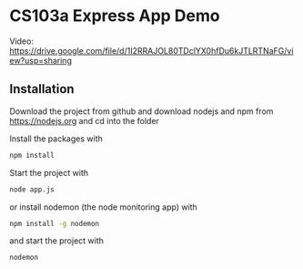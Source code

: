 # CS103a Express App Demo

Video: https://drive.google.com/file/d/1I2RRAJOL80TDclYX0hfDu6kJTLRTNaFG/view?usp=sharing

## Installation
Download the project from github and download nodejs and npm from https://nodejs.org
and cd into the folder

Install the packages with
``` bash
npm install
```
Start the project with
``` bash
node app.js
```
or install nodemon (the node monitoring app) with
``` bash
npm install -g nodemon
```
and start the project with
``` bash
nodemon
```

